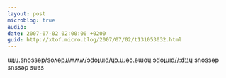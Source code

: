 ```yaml
---
layout: post
microblog: true
audio: 
date: 2007-07-02 02:00:00 +0200
guid: http://xtof.micro.blog/2007/07/02/t131053032.html
---
```

ɯʇɥ.snossǝp/soʌǝpɹ/ʍʍʍ/ɔdoʇuıd/ɥɔ.uɹǝɔ.ǝɯoɥ.ɔdoʇuıd//:dʇʇɥ snossǝp snssǝp suɐs
